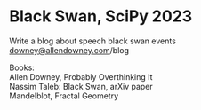 
# Black Swan, SciPy 2023  

Write a blog about speech black swan events  
downey@allendowney.com/blog  

Books:  
Allen Downey, Probably Overthinking It  
Nassim Taleb: Black Swan, arXiv paper  
Mandelblot, Fractal Geometry  


